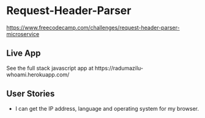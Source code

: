 # Request-Header-Parser
https://www.freecodecamp.com/challenges/request-header-parser-microservice


<h2>Live App</h2>
See the full stack javascript app at https://radumazilu-whoami.herokuapp.com/


<h2>User Stories</h2>
<ul>
<li>I can get the IP address, language and operating system for my browser.</li>
</ul>
